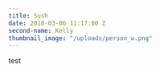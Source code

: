 ```yaml
---
title: Sush
date: 2018-03-06 11:17:00 Z
second-name: Kelly
thumbnail_image: "/uploads/person_w.png"
---
```


test